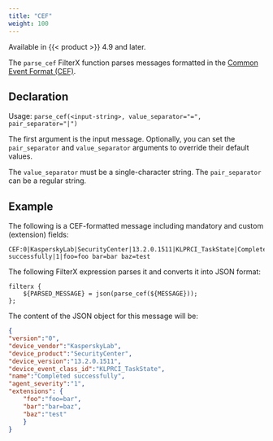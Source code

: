 ```yaml
---
title: "CEF"
weight: 100
---
```

<!-- This file is under the copyright of Axoflow, and licensed under Apache License 2.0, except for using the Axoflow and AxoSyslog trademarks. -->



Available in {{< product >}} 4.9 and later.

The `parse_cef` FilterX function parses messages formatted in the [Common Event Format (CEF)](https://www.microfocus.com/documentation/arcsight/arcsight-smartconnectors-8.3/cef-implementation-standard/Content/CEF/Chapter%201%20What%20is%20CEF.htm).

## Declaration

Usage: `parse_cef(<input-string>, value_separator="=", pair_separator="|")`

The first argument is the input message. Optionally, you can set the `pair_separator` and `value_separator` arguments to override their default values.

The `value_separator` must be a single-character string. The `pair_separator` can be a regular string.

## Example

The following is a CEF-formatted message including mandatory and custom (extension) fields:

```shell
CEF:0|KasperskyLab|SecurityCenter|13.2.0.1511|KLPRCI_TaskState|Completed successfully|1|foo=foo bar=bar baz=test
```

The following FilterX expression parses it and converts it into JSON format:

```shell
filterx {
    ${PARSED_MESSAGE} = json(parse_cef(${MESSAGE}));
};
```

The content of the JSON object for this message will be:

```json
{
"version":"0",
"device_vendor":"KasperskyLab",
"device_product":"SecurityCenter",
"device_version":"13.2.0.1511",
"device_event_class_id":"KLPRCI_TaskState",
"name":"Completed successfully",
"agent_severity":"1",
"extensions": {
    "foo":"foo=bar",
    "bar":"bar=baz",
    "baz":"test"
    }
}
```
